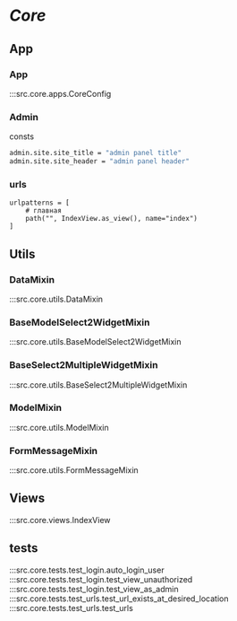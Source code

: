 # ***Core***

## App

### App
:::src.core.apps.CoreConfig

### Admin
consts

```bash
admin.site.site_title = "admin panel title"
admin.site.site_header = "admin panel header"
```

### urls

```
urlpatterns = [
    # главная
    path("", IndexView.as_view(), name="index")
]
```

## Utils

### DataMixin
:::src.core.utils.DataMixin

### BaseModelSelect2WidgetMixin
:::src.core.utils.BaseModelSelect2WidgetMixin

### BaseSelect2MultipleWidgetMixin
:::src.core.utils.BaseSelect2MultipleWidgetMixin

### ModelMixin
:::src.core.utils.ModelMixin

### FormMessageMixin
:::src.core.utils.FormMessageMixin

## Views
:::src.core.views.IndexView

## tests
:::src.core.tests.test_login.auto_login_user
:::src.core.tests.test_login.test_view_unauthorized
:::src.core.tests.test_login.test_view_as_admin
:::src.core.tests.test_urls.test_url_exists_at_desired_location
:::src.core.tests.test_urls.test_urls
